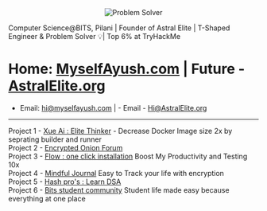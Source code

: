 <div align="center">
  <img src="https://readme-typing-svg.demolab.com?font=Iosevka&weight=700&size=40&pause=0&color=2F81F7&center=true&vCenter=true&width=600&lines=Problem+Solver" alt="Problem Solver" />
</div>

Computer Science@BITS, Pilani  | Founder of Astral Elite |  T-Shaped Engineer & Problem Solver 💡| Top 6% at TryHackMe

#  Home: [MyselfAyush.com](https://myselfayush.com)  | Future - [AstralElite.org](https://AstralElite.org)
- Email: hi@myselfayush.com                          | - Email - Hi@AstralElite.org
---
Project 1 - [Xue Ai : Elite Thinker](https://xue.AstralElite.org) - Decrease Docker Image size 2x by seprating builder and runner</br>
Project 2 - [Encrypted Onion Forum](https://github.com/AstralElite-open-source/Encrypted-onion-forum) </br>
Project 3 - [Flow : one click installation](https://Flow.AstralElite.org) Boost My Productivity and Testing 10x </br>
Project 4 - [Mindful Journal](https://journal.AstralElite.org) Easy to Track your life with encryption</br>
Project 5 - [Hash pro's : Learn DSA](https://hashpros.AstralElite.org) </br>
Project 6 - [Bits student community](https://bits.AstralElite.org) Student life made easy because everything at one place</br>
